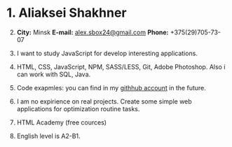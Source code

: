# 1. Aliaksei Shakhner

2. **City:** Minsk **E-mail:** alex.sbox24@gmail.com **Phone:** +375(29)705-73-07

3. I want to study JavaScript for develop interesting applications.

4. HTML, CSS, JavaScript, NPM, SASS/LESS, Git, Adobe Photoshop. Also i can work with SQL, Java.

5. Code exapmles: you can find in my [githhub account](https://github.com/alex-2719) in the future.

6. I am no expirience on real projects. Create some simple web applications for optimization routine tasks.

7. HTML Academy (free cources)

8. English level is A2-B1.

